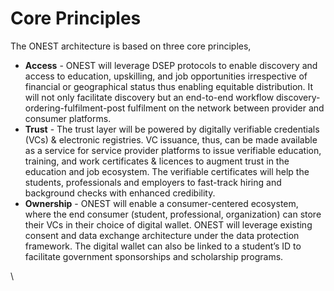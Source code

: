 # Core Principles

The ONEST architecture is based on three core principles,&#x20;

* **Access** - ONEST will leverage DSEP protocols to enable discovery and access to education, upskilling, and job opportunities irrespective of financial or geographical status thus enabling equitable distribution. It will not only facilitate discovery but an end-to-end workflow discovery-ordering-fulfilment-post fulfilment on the network between provider and consumer platforms.&#x20;
* **Trust** - The trust layer will be powered by digitally verifiable credentials (VCs) & electronic registries. VC issuance, thus, can be made available as a service for service provider platforms to issue verifiable education, training, and work certificates & licences to augment trust in the education and job ecosystem. The verifiable certificates will help the students, professionals and employers to fast-track hiring and background checks with enhanced credibility.&#x20;
* **Ownership** - ONEST will enable a consumer-centered ecosystem, where the end consumer (student, professional, organization) can store their VCs in their choice of  digital wallet. ONEST will leverage existing consent and data exchange architecture under the data protection framework. The digital wallet can also be linked to a student’s ID to facilitate government sponsorships and scholarship programs.&#x20;



\
